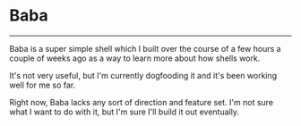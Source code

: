 # Baba

---

Baba is a super simple shell which I built over the course of a few hours a couple of weeks ago as a way to learn more about how shells work.

It's not very useful, but I'm currently dogfooding it and it's been working well for me so far.

Right now, Baba lacks any sort of direction and feature set. I'm not sure what I want to do with it, but I'm sure I'll build it out eventually.